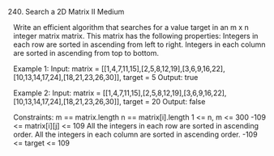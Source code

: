 240. Search a 2D Matrix II
Medium

Write an efficient algorithm that searches for a value target in an m x n integer matrix matrix. This matrix has the following properties:
Integers in each row are sorted in ascending from left to right.
Integers in each column are sorted in ascending from top to bottom.
 
Example 1:
Input: matrix = [[1,4,7,11,15],[2,5,8,12,19],[3,6,9,16,22],[10,13,14,17,24],[18,21,23,26,30]], target = 5
Output: true

Example 2:
Input: matrix = [[1,4,7,11,15],[2,5,8,12,19],[3,6,9,16,22],[10,13,14,17,24],[18,21,23,26,30]], target = 20
Output: false
 
Constraints:
m == matrix.length
n == matrix[i].length
1 <= n, m <= 300
-109 <= matrix[i][j] <= 109
All the integers in each row are sorted in ascending order.
All the integers in each column are sorted in ascending order.
-109 <= target <= 109
